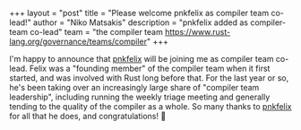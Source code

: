 +++
layout = "post"
title = "Please welcome pnkfelix as compiler team co-lead!"
author = "Niko Matsakis"
description = "pnkfelix added as compiler-team co-lead"
team = "the compiler team <https://www.rust-lang.org/governance/teams/compiler>"
+++

I'm happy to announce that [pnkfelix] will be joining me as compiler
team co-lead. Felix was a "founding member" of the compiler team when
it first started, and was involved with Rust long before that. For the
last year or so, he's been taking over an increasingly large share of
"compiler team leadership", including running the weekly triage
meeting and generally tending to the quality of the compiler as a
whole. So many thanks to [pnkfelix] for all that he does, and
congratulations! 🎉

[pnkfelix]: https://github.com/pnkfelix
